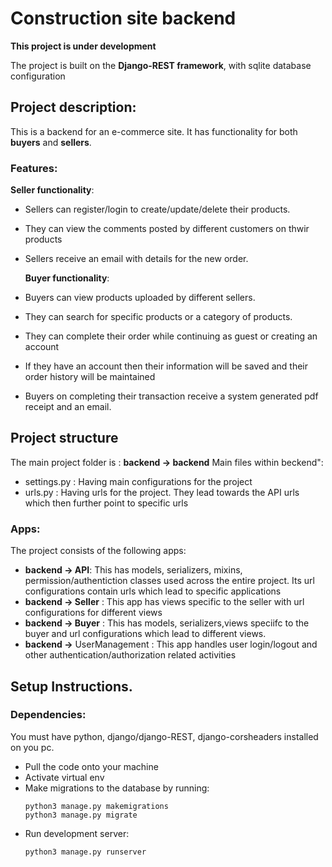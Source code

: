 # Construction site backend

**This project is under development**

The project is built on the **Django-REST framework**, with sqlite database configuration

## Project description:
This is a backend for an e-commerce site. It has functionality for both **buyers** and **sellers**.

### Features:

  **Seller functionality**:
- Sellers can register/login to create/update/delete their products.
- They can view the comments posted by different customers on thwir products
- Sellers receive an email with details for the new order.

   **Buyer functionality**:
- Buyers can view products uploaded by different sellers.
- They can search for specific products or a category of products.
- They can complete their order while continuing as guest or creating an account
- If they have an account then their information will be saved and their order history will be maintained
- Buyers on completing their transaction receive a system generated pdf receipt and an email.

## Project structure

The main project folder is : 
**backend -> backend**
Main files within beckend":
- settings.py : Having main configurations for the project
- urls.py : Having urls for the project. They lead towards the API urls which then further point to specific urls

### Apps:
The project consists of the following apps:
 - **backend -> API**: This has models, serializers, mixins, permission/authentiction classes used across the entire project. Its url configurations contain urls which lead to specific applications
 - **backend -> Seller** : This app has views specific to the seller with url configurations for different views
 - **backend -> Buyer** : This has models, serializers,views speciifc to the buyer and url configurations which lead to different views.
 - **backend ->** UserManagement : This app handles user login/logout and other authentication/authorization related activities

## Setup Instructions.

### Dependencies:
You must have python, django/django-REST, django-corsheaders installed on you pc.

- Pull the code onto your machine
- Activate virtual env
- Make migrations to the database by running:
  ```
  python3 manage.py makemigrations
  python3 manage.py migrate
  ```
- Run development server:
  ```
  python3 manage.py runserver
  ```

  
